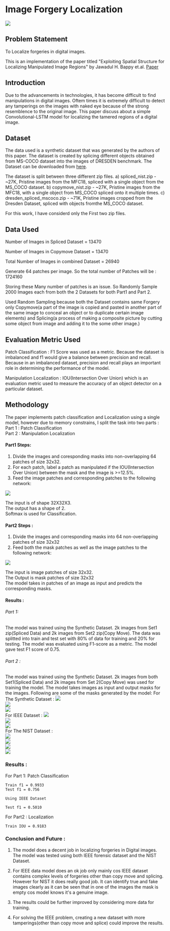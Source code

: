 # Image Forgery Localization

![](/output_mask./graph.png)

## Problem Statement
To Localize forgeries in digital images.

This is an implementation of the paper titled "Exploiting Spatial Structure for Localizing Manipulated Image Regions" by Jawadul H. Bappy et.al. [Paper](https://vcg.engr.ucr.edu/sites/g/files/rcwecm2661/files/2019-02/iccv_jawad.pdf)

## Introduction 

Due to the advancements in technologies, it has become difficult to find manipulations in digital images. Oftem times it is extremely difficult to detect any tamperings on the images with naked eye because of the strong resemblence to the original image. This paper discuss about a simple Convolutional-LSTM model for localizing the tamered regions of a digital image.

## Dataset

The data used is a synthetic dataset that was generated by the authors of this paper. The dataset is created by splicing different objects obtained from MS-COCO dataset into the images of DRESDEN benchmark. The Dataset can be downloaded from [here](https://www.dropbox.com/sh/palus3sq4zvdky0/AACu3s7KA5Fhr_BJUeDOxnTLa?dl=0). 

The dataset is split between three different zip files.
a) spliced_nist.zip - ~27K, Pristine images from the MFC18, spliced with a single object from the MS_COCO dataset.
b) copymove_nist.zip - ~27K, Pristine images from the MFC18, with a single object from MS_COCO spliced onto it multiple times.
c) dresden_spliced_mscoco.zip - ~71K, Pristine images cropped from the Dresden Dataset, spliced with objects fromthe MS_COCO    dataset.

For this work, I have considerd only the First two zip files.

## Data Used

Number of Images in Spliced Dataset =  13470

Number of Images in Copymove Dataset =  13470

Total Number of Images in combined Dataset =  26940

Generate 64 patches per image. So the total number of Patches will be :  1724160

Storing these Many number of patches is an issue. So Randomly Sample 2000 Images each from both the 2 Datasets for both Part1 and Part 2.

Used Random Sampling because both the Dataset contains same Forgery only Copymove(a part of the image is copied and pasted in another part of the same image to conceal an object or to duplicate certain image elements) and Splicing(a process of making a composite picture by cutting some object from image and adding it to the some other image.)

## Evaluation Metric Used

Patch Classification : F1 Score was used as a metric. Because the dataset is imbalanced and f1 would give a balance between precision and recall. Because in an imbalanced dataset, precision and recall plays an important role in determining the performance of the model.

Manipulation Localization : IOU(Intersection Over Union) which is an evaluation metric used to measure the accuracy of an object detector on a particular dataset.

## Methodology

The paper implements patch classification and Localization using a single model, however due to memory constrains, I split the task into two parts : <br/>
Part 1 : Patch Classification <br/>
Part 2 : Manipulation Localization

#### Part1 Steps:
1) Divide the images and coresponding masks into non-overlapping 64 patches of size 32x32.<br/>
2) For each patch, label a patch as manipulated if the IOU(Intersection Over Union) between the mask and the image is >=12.5%.<br/>
3) Feed the image patches and corresponding patches to the following network:
  
  ![](https://github.com/bitmask93/Image_Forgery_Localization/blob/master/patch_classification.png)

  The input is of shape 32X32X3.<br/>
  The output has a shape of 2.<br/>
  Softmax is used for Classification.<br/>
  
#### Part2 Steps :
1) Divide the images and corresponding masks into 64 non-overlapping patches of size 32x32 <br/>
2) Feed both the mask patches as well as the image patches to the following network:

  ![](https://github.com/bitmask93/Image_Forgery_Localization/blob/master/mask_prediction.png)

  The input is image patches of size 32x32.<br/>
  The Output is mask patches of size 32x32 <br/>
  The model takes in patches of an image as input and predicts the corresponding masks.<br/>

#### Results : 
###### Part 1:
  The model was trained using the Synthetic Dataset. 2k images from Set1 zip(Spliced Data) and 2k images from Set2 zip(Copy Move). The data was splitted into train and test set with 80% of data for training and 20% for testing. The model was evaluated using F1-score as a metric. The model gave test F1 score of 0.75. 
  
###### Part 2 : 
  The model was trained using the Synthetic Dataset. 2k images from both Set1(Spliced Data) and 2k images from Set 2(Copy Move) was used for training the model. The model takes images as input and output masks for the images. Following are some of the masks generated by the model:
  For The Synthetic Dataset :
    <img src = 'https://github.com/bitmask93/Image_Forgery_Localization/blob/master/output_mask./Synt1.png'>
    </br>
    ![](https://github.com/bitmask93/Image_Forgery_Localization/blob/master/output_mask./Synt2.png)
    </br>
    ![](https://github.com/bitmask93/Image_Forgery_Localization/blob/master/output_mask./Synt3.png)
    </br>
    For IEEE Dataset : 
    ![](https://github.com/bitmask93/Image_Forgery_Localization/blob/master/output_mask./IEEE1.png)
    </br>
    ![](https://github.com/bitmask93/Image_Forgery_Localization/blob/master/output_mask./IEEE2.png)
    </br>
    ![](https://github.com/bitmask93/Image_Forgery_Localization/blob/master/output_mask./IEEE3.png)
    </br>
    For The NIST Dataset :
    </br>
    ![](https://github.com/bitmask93/Image_Forgery_Localization/blob/master/output_mask./NIST1.png)
    </br>
    ![](https://github.com/bitmask93/Image_Forgery_Localization/blob/master/output_mask./NIST2.png)
    </br>
    ![](https://github.com/bitmask93/Image_Forgery_Localization/blob/master/output_mask./NIST3.png)
    </br>
    ![](https://github.com/bitmask93/Image_Forgery_Localization/blob/master/output_mask./NIST4.png)
    </br>

### Results :

For Part 1: Patch Classification 
    
    Train f1 = 0.9933
    Test f1 = 0.756
    
    Using IEEE Dataset
    
    Test f1 = 0.5010
    
For Part2 : Localization

    Train IOU = 0.9183

### Conclusion and Future :
1) The model does a decent job in localizing forgeries in Digital images. The model was tested using both IEEE forensic dataset and the NIST Dataset. 

2) For IEEE data model does an ok job only mainly cos IEEE dataset contains complex levels of forgeries other than copy move and splicing. However for NIST it does really good job. It can identify true and fake images clearly as it can be seen that in one of the images the mask is empty cos model knows it's a genuine image.

3) The results could be further improved by considering more data for training.

4) For solving the IEEE problem, creating a new dataset with more tamperings(other than copy move and splice) could improve the results.


